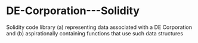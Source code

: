 # DE-Corporation---Solidity
Solidity code library (a) representing data associated with a DE Corporation and (b) aspirationally containing functions that use such data structures
